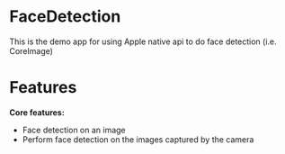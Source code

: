# FaceDetection
This is the demo app for using Apple native api to do face detection (i.e. CoreImage)
# Features

**Core features:**
- Face detection on an image
- Perform face detection on the images captured by the camera
